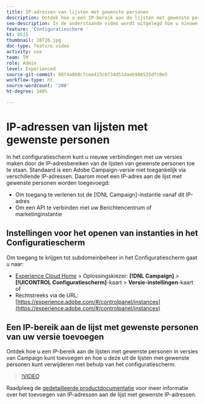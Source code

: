 ```yaml
---
title: IP-adressen van lijsten met gewenste personen
description: Ontdek hoe u een IP-bereik aan de lijsten met gewenste personen in versies van Campaign kunt toevoegen en hoe u deze uit de lijsten met gewenste personen kunt verwijderen met behulp van het configuratiescherm.
seo-description: In de onderstaande video wordt uitgelegd hoe u nieuwe verbindingen met uw versies kunt maken door de IP-adresbereiken van de lijsten met gewenste personen toe te staan.
feature: 'Configuratiescherm '
kt: 8515
thumbnail: 28726.jpg
doc-type: feature video
activity: use
team: TM
role: Admin
level: Experienced
source-git-commit: 88f4a8b0c7cee415c6f34d51daeb980535dfc0e5
workflow-type: ht
source-wordcount: '208'
ht-degree: 100%

---
```


# IP-adressen van lijsten met gewenste personen

In het configuratiescherm kunt u nieuwe verbindingen met uw versies maken door de IP-adresbereiken van de lijsten van gewenste personen toe te staan. Standaard is een Adobe Campaign-versie niet toegankelijk via verschillende IP-adressen. Daarom moet een IP-adres aan de lijst met gewenste personen worden toegevoegd:

* Om toegang te verlenen tot de [!DNL Campaign]-instantie vanaf dit IP-adres
* Om een API te verbinden met uw Berichtencentrum of marketinginstantie

## Instellingen voor het openen van instanties in het Configuratiescherm

Om toegang te krijgen tot subdomeinbeheer in het Configuratiescherm gaat u naar:

* [Experience Cloud Home](https://experience.adobe.com/#/home) > Oplossingskiezer: **[!DNL Campaign]** > **[!UICONTROL Configuratiescherm]**-kaart > **Versie-instellingen**-kaart
of
* Rechtstreeks via de URL: [https://experience.adobe.com/#/controlpanel/instances](https://experience.adobe.com/#/controlpanel/instances)

## Een IP-bereik aan de lijst met gewenste personen van uw versie toevoegen

Ontdek hoe u een IP-bereik aan de lijsten met gewenste personen in versies van Campaign kunt toevoegen en hoe u deze uit de lijsten met gewenste personen kunt verwijderen met behulp van het configuratiescherm.

>[!VIDEO](https://video.tv.adobe.com/v/28726?quality=12)

Raadpleeg de [gedetailleerde productdocumentatie](https://experienceleague.adobe.com/docs/control-panel/using/sftp-management/ip-range-allow-listing.html?lang=nl) voor meer informatie over het toevoegen van IP-adressen aan de lijst met gewenste IP-adressen.
